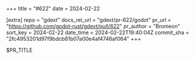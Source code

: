 +++
title = "#622"
date = 2024-02-22

[extra]
repo = "gdext"
docs_rel_url = "gdext/pr-622/godot"
pr_url = "https://github.com/godot-rust/gdext/pull/622"
pr_author = "Bromeon"
sort_key = 2024-02-22
date_time = 2024-02-22T19:40:04Z
commit_sha = "2fc4953201d97f9bdcb81b07a00e4af4746af064"
+++

$PR_TITLE
